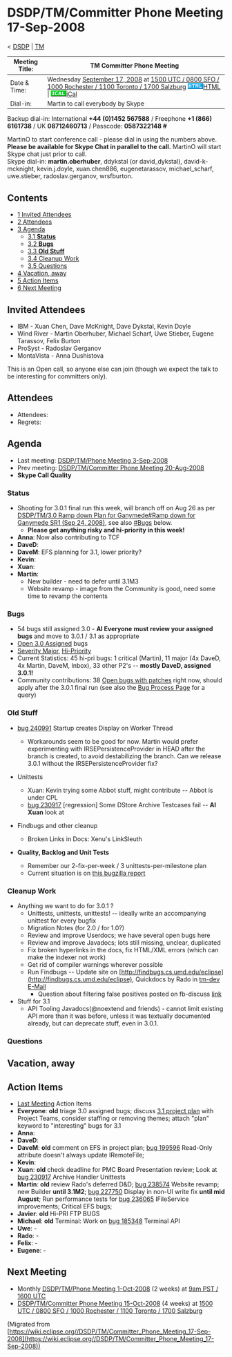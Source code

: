 

DSDP/TM/Committer Phone Meeting 17-Sep-2008
===========================================

< [DSDP](./DSDP "DSDP")‎ | [TM](./TM "DSDP/TM")

| Meeting Title: | **TM Committer Phone Meeting** |
| --- | --- |
| Date & Time: | Wednesday [September 17, 2008](./index.php?title=September_17,_2008&action=edit&redlink=1 "September 17, 2008 (page does not exist)") at [1500 UTC / 0800 SFO / 1000 Rochester / 1100 Toronto / 1700 Salzburg](http://www.timeanddate.com/worldclock/meetingdetails.html?year=2008&month=9&day=17&hour=15&min=00&sec=0&p1=224&p2=159&p3=250&p4=136&p5=223&iv=1800)   ![Html.gif](./images/Html.gif)[HTML](http://www.google.com/calendar/embed?src=vn70im36r00qeusu8nme50cils@group.calendar.google.com&ctz=Canada/Toronto) \| ![Ical.gif](./images/Ical.gif)[iCal](http://www.google.com/calendar/ical/vn70im36r00qeusu8nme50cils@group.calendar.google.com/public/basic.ics) |
| Dial-in: | Martin to call everybody by Skype |

Backup dial-in: International **+44 (0)1452 567588** / Freephone **+1 (866) 6161738** / UK **08712460713** / Passcode: **0587322148 #**

MartinO to start conference call - please dial in using the numbers above.  
**Please be available for Skype Chat in parallel to the call.** MartinO will start Skype chat just prior to call.  
Skype dial-in: **martin.oberhuber**, ddykstal (or david\_dykstal), david-k-mcknight, kevin.j.doyle, xuan.chen886, eugenetarassov, michael\_scharf, uwe.stieber, radoslav.gerganov, wrsfburton.  

Contents
--------

*   [1 Invited Attendees](#Invited-Attendees)
*   [2 Attendees](#Attendees)
*   [3 Agenda](#Agenda)
    *   [3.1 **Status**](#Status)
    *   [3.2 **Bugs**](#Bugs)
    *   [3.3 **Old Stuff**](#Old-Stuff)
    *   [3.4 Cleanup Work](#Cleanup-Work)
    *   [3.5 Questions](#Questions)
*   [4 Vacation, away](#Vacation.2C-away)
*   [5 Action Items](#Action-Items)
*   [6 Next Meeting](#Next-Meeting)

Invited Attendees
-----------------

*   IBM - Xuan Chen, Dave McKnight, Dave Dykstal, Kevin Doyle
*   Wind River - Martin Oberhuber, Michael Scharf, Uwe Stieber, Eugene Tarassov, Felix Burton
*   ProSyst - Radoslav Gerganov
*   MontaVista - Anna Dushistova

This is an Open call, so anyone else can join (though we expect the talk to be interesting for committers only).

Attendees
---------

*   Attendees:
*   Regrets:

Agenda
------

*   Last meeting: [DSDP/TM/Phone Meeting 3-Sep-2008](./Phone_Meeting_3-Sep-2008 "DSDP/TM/Phone Meeting 3-Sep-2008")
*   Prev meeting: [DSDP/TM/Committer Phone Meeting 20-Aug-2008](./Committer_Phone_Meeting_20-Aug-2008 "DSDP/TM/Committer Phone Meeting 20-Aug-2008")
*   **Skype Call Quality**

### **Status**

*   Shooting for 3.0.1 final run this week, will branch off on Aug 26 as per [DSDP/TM/3.0 Ramp down Plan for Ganymede#Ramp down for Ganymede SR1 (Sep 24, 2008)](./3.0_Ramp_down_Plan_for_Ganymede#Ramp_down_for_Ganymede_SR1_.28Sep_24.2C_2008.29 "DSDP/TM/3.0 Ramp down Plan for Ganymede"), see also [#Bugs](#Bugs) below.
    *   **Please get anything risky and hi-priority in this week!**
*   **Anna**: Now also contributing to TCF
*   **DaveD**:
*   **DaveM**: EFS planning for 3.1, lower priority?
*   **Kevin**:
*   **Xuan**:
*   **Martin**:
    *   New builder - need to defer until 3.1M3
    *   Website revamp - image from the Community is good, need some time to revamp the contents

### **Bugs**

*   54 bugs still assigned 3.0 - **AI Everyone** **must review your assigned bugs** and move to 3.0.1 / 3.1 as appropriate
*   [Open 3.0 Assigned](https://bugs.eclipse.org/bugs/buglist.cgi?query_format=advanced&classification=DSDP&product=Target+Management&target_milestone=3.0+M5&target_milestone=3.0+M6&target_milestone=3.0+M7&target_milestone=3.0+RC1&target_milestone=3.0+RC2&target_milestone=3.0+RC3&target_milestone=3.0+RC4&target_milestone=3.0+RC5&target_milestone=3.0&bug_status=UNCONFIRMED&bug_status=NEW&bug_status=ASSIGNED&bug_status=REOPENED&cmdtype=doit) bugs
*   [Severity Major](https://bugs.eclipse.org/bugs/buglist.cgi?query_format=advanced&classification=DSDP&product=Target+Management&bug_status=UNCONFIRMED&bug_status=NEW&bug_status=ASSIGNED&bug_status=REOPENED&bug_severity=blocker&bug_severity=critical&bug_severity=major&cmdtype=doit), [Hi-Priority](https://bugs.eclipse.org/bugs/buglist.cgi?query_format=advanced&classification=DSDP&product=Target+Management&bug_status=UNCONFIRMED&bug_status=NEW&bug_status=ASSIGNED&bug_status=REOPENED&cmdtype=doit&field0-0-0=priority&type0-0-0=regexp&value0-0-0=P%5B12%5D&field0-0-1=bug_severity&type0-0-1=regexp&value0-0-1=blocker%7Ccritical%7Cmajor)
*   Current Statistics: 45 hi-pri bugs: 1 critical (Martin), 11 major (4x DaveD, 4x Martin, DaveM, Inbox), 33 other P2's -- **mostly DaveD, assigned 3.0.1!**
*   Community contributions: 38 [Open bugs with patches](https://bugs.eclipse.org/bugs/buglist.cgi?query_format=advanced&classification=DSDP&product=Target+Management&bug_status=UNCONFIRMED&bug_status=NEW&bug_status=ASSIGNED&bug_status=REOPENED&cmdtype=doit&field0-0-0=attachments.ispatch&type0-0-0=equals&value0-0-0=1) right now, should apply after the 3.0.1 final run (see also the [Bug Process Page](https://www.eclipse.org/dsdp/tm/development/bug_process.php) for a query)

### **Old Stuff**

*   [bug 240991](https://bugs.eclipse.org/bugs/show_bug.cgi?id=240991) Startup creates Display on Worker Thread
    *   Workarounds seem to be good for now. Martin would prefer experimenting with IRSEPersistenceProvider in HEAD after the branch is created, to avoid destabilizing the branch. Can we release 3.0.1 without the IRSEPersistenceProvider fix?

*   Unittests
    *   Xuan: Kevin trying some Abbot stuff, might contribute -- Abbot is under CPL
    *   [bug 230917](https://bugs.eclipse.org/bugs/show_bug.cgi?id=230917) \[regression\] Some DStore Archive Testcases fail -- **AI Xuan** look at

*   Findbugs and other cleanup
    *   Broken Links in Docs: Xenu's LinkSleuth

*   **Quality, Backlog and Unit Tests**
    *   Remember our 2-fix-per-week / 3 unittests-per-milestone plan
    *   Current situation is on [this bugzilla report](https://bugs.eclipse.org/bugs/report.cgi?x_axis_field=&y_axis_field=assigned_to&z_axis_field=&query_format=report-table&classification=DSDP&product=Target+Management&bug_status=RESOLVED&bug_status=VERIFIED&bug_status=CLOSED&chfieldfrom=2007-09-17&chfieldto=Now&chfield=bug_status&chfieldvalue=RESOLVED&format=table&action=wrap&negate0=1&field0-0-0=resolution&type0-0-0=equals&value0-0-0=DUPLICATE)

### Cleanup Work

*   Anything we want to do for 3.0.1 ?
    *   Unittests, unittests, unittests! -- ideally write an accompanying unittest for every bugfix
    *   Migration Notes (for 2.0 / for 1.0?)
    *   Review and improve Userdocs; we have several open bugs here
    *   Review and improve Javadocs; lots still missing, unclear, duplicated
    *   Fix broken hyperlinks in the docs, fix HTML/XML errors (which can make the indexer not work)
    *   Get rid of compiler warnings wherever possible
    *   Run Findbugs -- Update site on [http://findbugs.cs.umd.edu/eclipse](http://findbugs.cs.umd.edu/eclipse), Quickdocs by Rado in [tm-dev E-Mail](http://dev.eclipse.org/mhonarc/lists/dsdp-tm-dev/msg01869.html)
        *   Question about filtering false positives posted on fb-discuss [link](https://mailman.cs.umd.edu/pipermail/findbugs-discuss/2008-May/002374.html)
*   Stuff for 3.1
    *   API Tooling Javadocs(@noextend and friends) - cannot limit existing API more than it was before, unless it was textually documented already, but can deprecate stuff, even in 3.0.1.

### Questions

Vacation, away
--------------

Action Items
------------

*   [Last Meeting](#Notes) Action Items
*   **Everyone**: **old** triage 3.0 assigned bugs; discuss [3.1 project plan](https://www.eclipse.org/projects/project-plan.php?projectid=dsdp.tm) with Project Teams, consider staffing or removing themes; attach "plan" keyword to "interesting" bugs for 3.1
*   **Anna**:
*   **DaveD**:
*   **DaveM**: **old** comment on EFS in project plan; [bug 199596](https://bugs.eclipse.org/bugs/show_bug.cgi?id=199596) Read-Only attribute doesn't always update IRemoteFile;
*   **Kevin**:
*   **Xuan**: **old** check deadline for PMC Board Presentation review; Look at [bug 230917](https://bugs.eclipse.org/bugs/show_bug.cgi?id=230917) Archive Handler Unittests
*   **Martin**: **old** review Rado's deferred D&D; [bug 238574](https://bugs.eclipse.org/bugs/show_bug.cgi?id=238574) Website revamp; new Builder **until 3.1M2**; [bug 227750](https://bugs.eclipse.org/bugs/show_bug.cgi?id=227750) Display in non-UI write fix **until mid August**; Run performance tests for [bug 236065](https://bugs.eclipse.org/bugs/show_bug.cgi?id=236065) IFileService improvements; Critical EFS bugs;
*   **Javier**: **old** Hi-PRI FTP BUGS
*   **Michael**: **old** Terminal: Work on [bug 185348](https://bugs.eclipse.org/bugs/show_bug.cgi?id=185348) Terminal API
*   **Uwe**: -
*   **Rado**: -
*   **Felix**: -
*   **Eugene**: -

Next Meeting
------------

*   Monthly [DSDP/TM/Phone Meeting 1-Oct-2008](./Phone_Meeting_1-Oct-2008 "DSDP/TM/Phone Meeting 1-Oct-2008") (2 weeks) at [9am PST / 1600 UTC](http://www.timeanddate.com/worldclock/fixedtime.html?month=10&day=1&year=2008&hour=16&min=00&sec=0&p1=0)
*   [DSDP/TM/Committer Phone Meeting 15-Oct-2008](./Committer_Phone_Meeting_15-Oct-2008 "DSDP/TM/Committer Phone Meeting 15-Oct-2008") (4 weeks) at [1500 UTC / 0800 SFO / 1000 Rochester / 1100 Toronto / 1700 Salzburg](http://www.timeanddate.com/worldclock/meetingdetails.html?year=2008&month=10&day=15&hour=15&min=00&sec=0&p1=224&p2=159&p3=250&p4=136&p5=223&iv=1800)


(Migrated from [https://wiki.eclipse.org//DSDP/TM/Committer_Phone_Meeting_17-Sep-2008](https://wiki.eclipse.org//DSDP/TM/Committer_Phone_Meeting_17-Sep-2008))